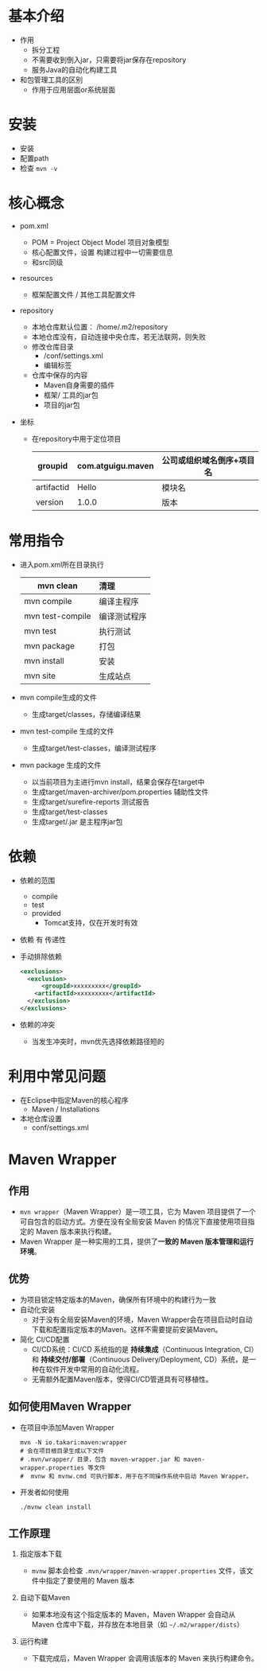 # 基本介绍

- 作用
  - 拆分工程
  - 不需要收到倒入jar，只需要将jar保存在repository
  - 服务Java的自动化构建工具
- 和包管理工具的区别
  - 作用于应用层面or系统层面
  

# 安装

- 安装
- 配置path
- 检查 `mvn -v`

# 核心概念

- pom.xml

  - POM = Project Object Model 项目对象模型
  - 核心配置文件，设置 构建过程中一切需要信息
  - 和src同级

- resources

  - 框架配置文件 / 其他工具配置文件

- repository

  - 本地仓库默认位置： /home/.m2/repository
  - 本地仓库没有，自动连接中央仓库，若无法联网，则失败
  - 修改仓库目录
    - /conf/settings.xml
    - 编辑<localRepository>标签
  - 仓库中保存的内容
    - Maven自身需要的插件
    - 框架/ 工具的jar包
    - 项目的jar包

- 坐标

  - 在repository中用于定位项目

    | groupid    | <groupid>com.atguigu.maven</groupid> | 公司或组织域名倒序+项目名 |
    | ---------- | ------------------------------------ | ------------------------- |
    | artifactid | <artifactid>Hello</artifactid>       | 模块名                    |
    | version    | <version>1.0.0</version>             | 版本                      |

# 常用指令

- 进入pom.xml所在目录执行

  | mvn  clean        | 清理         |
  | ----------------- | :----------- |
  | mvn  compile      | 编译主程序   |
  | mvn  test-compile | 编译测试程序 |
  | mvn  test         | 执行测试     |
  | mvn  package      | 打包         |
  | mvn  install      | 安装         |
  | mvn  site         | 生成站点     |

- mvn compile生成的文件
  - 生成target/classes，存储编译结果
- mvn test-compile 生成的文件
  - 生成target/test-classes，编译测试程序
- mvn package 生成的文件
  - 以当前项目为主进行mvn install，结果会保存在target中
  - 生成target/maven-archiver/pom.properties 辅助性文件
  - 生成target/surefire-reports 测试报告
  - 生成target/test-classes
  - 生成target/.jar 是主程序jar包

# 依赖

- 依赖的范围

  - compile
  - test
  - provided
    - Tomcat支持，仅在开发时有效

- 依赖 有 传递性

- 手动排除依赖

  ```xml
  <exclusions>
  	<exclusion>
    	<groupId>xxxxxxxxx</groupId>
      <artifactId>xxxxxxxxx</artifactId>
    </exclusion>
  </exclusions>
  ```

- 依赖的冲突

  - 当发生冲突时，mvn优先选择依赖路径短的


# 利用中常见问题

- 在Eclipse中指定Maven的核心程序
  - Maven / Installations
- 本地仓库设置
  - conf/settings.xml

# Maven Wrapper

## 作用

- `mvn wrapper`（Maven Wrapper）是一项工具，它为 Maven 项目提供了一个可自包含的启动方式。方便在没有全局安装 Maven 的情况下直接使用项目指定的 Maven 版本来执行构建。
- Maven Wrapper 是一种实用的工具，提供了**一致的 Maven 版本管理和运行环境**。

## 优势

- 为项目锁定特定版本的Maven，确保所有环境中的构建行为一致
- 自动化安装
  - 对于没有全局安装Maven的环境，Maven Wrapper会在项目启动时自动下载和配置指定版本的Maven。这样不需要提前安装Maven。
- 简化 CI/CD配置
  - CI/CD系统：CI/CD 系统指的是 **持续集成**（Continuous Integration, CI）和 **持续交付/部署**（Continuous Delivery/Deployment, CD）系统，是一种在软件开发中常用的自动化流程。
  - 无需额外配置Maven版本，使得CI/CD管道具有可移植性。

## 如何使用Maven Wrapper

- 在项目中添加Maven Wrapper

  ```shell
  mvn -N io.takari:maven:wrapper
  # 会在项目根目录生成以下文件
  # .mvn/wrapper/ 目录，包含 maven-wrapper.jar 和 maven-wrapper.properties 等文件
  #  mvnw 和 mvnw.cmd 可执行脚本，用于在不同操作系统中启动 Maven Wrapper。
  ```

- 开发者如何使用

  ```shell
  ./mvnw clean install
  ```

  

## 工作原理

1. 指定版本下载
   - `mvnw` 脚本会检查 `.mvn/wrapper/maven-wrapper.properties` 文件，该文件中指定了要使用的 Maven 版本

2. 自动下载Maven
   - 如果本地没有这个指定版本的 Maven，Maven Wrapper 会自动从 Maven 仓库中下载，并存放在本地目录（如 `~/.m2/wrapper/dists`）

3. 运行构建
   - 下载完成后，Maven Wrapper 会调用该版本的 Maven 来执行构建命令。
